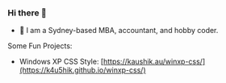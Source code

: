 ### Hi there 👋

<!--
**k4u5hik/k4u5hik** is a ✨ _special_ ✨ repository because its `README.md` (this file) appears on your GitHub profile.-->

- 💬 I am a Sydney-based MBA, accountant, and hobby coder.

Some Fun Projects:
- Windows XP CSS Style: [https://kaushik.au/winxp-css/](https://k4u5hik.github.io/winxp-css/)
